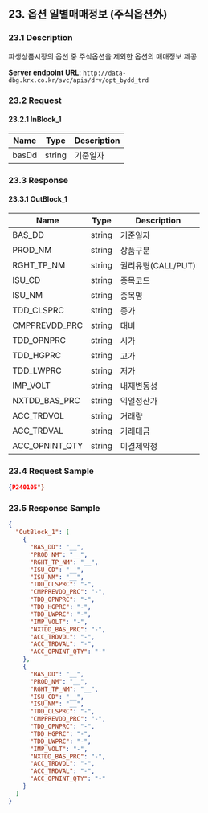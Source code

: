 ## 23. 옵션 일별매매정보 (주식옵션外)

### 23.1 Description
파생상품시장의 옵션 중 주식옵션을 제외한 옵션의 매매정보 제공

**Server endpoint URL**: `http://data-dbg.krx.co.kr/svc/apis/drv/opt_bydd_trd`

### 23.2 Request

#### 23.2.1 InBlock_1
| Name   | Type   | Description |
|--------|--------|-------------|
| basDd  | string | 기준일자    |

### 23.3 Response

#### 23.3.1 OutBlock_1
| Name            | Type   | Description      |
|-----------------|--------|------------------|
| BAS_DD          | string | 기준일자         |
| PROD_NM         | string | 상품구분         |
| RGHT_TP_NM      | string | 권리유형(CALL/PUT) |
| ISU_CD          | string | 종목코드         |
| ISU_NM          | string | 종목명           |
| TDD_CLSPRC      | string | 종가             |
| CMPPREVDD_PRC   | string | 대비             |
| TDD_OPNPRC      | string | 시가             |
| TDD_HGPRC       | string | 고가             |
| TDD_LWPRC       | string | 저가             |
| IMP_VOLT        | string | 내재변동성       |
| NXTDD_BAS_PRC   | string | 익일정산가       |
| ACC_TRDVOL      | string | 거래량           |
| ACC_TRDVAL      | string | 거래대금         |
| ACC_OPNINT_QTY  | string | 미결제약정       |

### 23.4 Request Sample
```json
{P240105"}
```

### 23.5 Response Sample
```json
{
  "OutBlock_1": [
    {
      "BAS_DD": "__",
      "PROD_NM": "__",
      "RGHT_TP_NM": "__",
      "ISU_CD": "__",
      "ISU_NM": "__",
      "TDD_CLSPRC": "-",
      "CMPPREVDD_PRC": "-",
      "TDD_OPNPRC": "-",
      "TDD_HGPRC": "-",
      "TDD_LWPRC": "-",
      "IMP_VOLT": "-",
      "NXTDD_BAS_PRC": "-",
      "ACC_TRDVOL": "-",
      "ACC_TRDVAL": "-",
      "ACC_OPNINT_QTY": "-"
    },
    {
      "BAS_DD": "__",
      "PROD_NM": "__",
      "RGHT_TP_NM": "__",
      "ISU_CD": "__",
      "ISU_NM": "__",
      "TDD_CLSPRC": "-",
      "CMPPREVDD_PRC": "-",
      "TDD_OPNPRC": "-",
      "TDD_HGPRC": "-",
      "TDD_LWPRC": "-",
      "IMP_VOLT": "-",
      "NXTDD_BAS_PRC": "-",
      "ACC_TRDVOL": "-",
      "ACC_TRDVAL": "-",
      "ACC_OPNINT_QTY": "-"
    }
  ]
}
```
